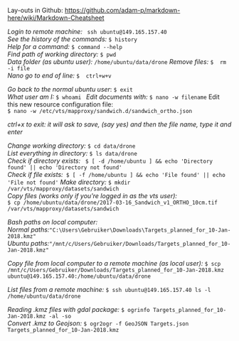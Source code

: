 Lay-outs in Github: https://github.com/adam-p/markdown-here/wiki/Markdown-Cheatsheet

*Login to remote machine:* ``` ssh ubuntu@149.165.157.40```   
*See the history of the commands:* ```$ history```  
*Help for a command:* ```$ command --help ```  
*Find path of working directory:* ```$ pwd ```  
*Data folder (as ubuntu user):* ```/home/ubuntu/data/drone``` 
*Remove files:* ```$  rm -i file```  
*Nano go to end of line:* ```$  ctrl+w+v```

*Go back to the normal ubuntu user*: ```$ exit```    
*What user am I:* ```$ whoami ``` 
*Edit documents with:* ```$ nano -w filename``` 
Edit this new resource configuration file:  
```$ nano -w /etc/vts/mapproxy/sandwich.d/sandwich_ortho.json```  

*ctrl+x to exit: it will ask to save, (say yes) and then the file name, type it and enter*  

*Change working directory:* ```$ cd data/drone ```  
*List everything in directory:* ```$ ls data/drone ```  
*Check if directory exists:* ``` $ [ -d /home/ubuntu ] && echo 'Directory found' || echo 'Directory not found'```  
*Check if file exists:*``` $ [ -f /home/ubuntu ] && echo 'File found' || echo 'File not found'```
*Make directory:* ```$ mkdir /var/vts/mapproxy/datasets/sandwich```  
*Copy files (works only if you're logged in as the vts user):*  
```$ cp /home/ubuntu/data/drone/2017-03-16_Sandwich_v1_ORTHO_10cm.tif /var/vts/mapproxy/datasets/sandwich```  

*Bash paths on local computer:*  
*Normal paths:*```"C:\Users\Gebruiker\Downloads\Targets_planned_for_10-Jan-2018.kmz"```  
*Ubuntu paths:*```"/mnt/c/Users/Gebruiker/Downloads/Targets_planned_for_10-Jan-2018.kmz"```  

*Copy file from local computer to a remote machine (as local user):*  ```$ scp /mnt/c/Users/Gebruiker/Downloads/Targets_planned_for_10-Jan-2018.kmz ubuntu@149.165.157.40:/home/ubuntu/data/drone```  

*List files from a remote machine:*  ```$ ssh ubuntu@149.165.157.40 ls -l /home/ubuntu/data/drone```  

*Reading .kmz files with gdal package:* ```$ ogrinfo Targets_planned_for_10-Jan-2018.kmz -al -so```  
*Convert .kmz to Geojson:* ```$ ogr2ogr -f GeoJSON Targets.json Targets_planned_for_10-Jan-2018.kmz```  